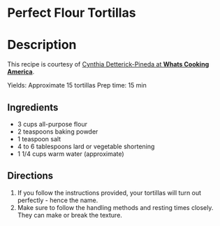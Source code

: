Perfect Flour Tortillas
=====================

# Description

This recipe is courtesy of [Cynthia Detterick-Pineda at **Whats Cooking America**](http://whatscookingamerica.net/CynthiaPineda/Tortilla/TortillaMaking.htm "Cynthia Detterick-Pineda").

Yields: Approximate 15 tortillas
Prep time: 15 min

## Ingredients

* 3 cups all-purpose flour
* 2 teaspoons baking powder
* 1 teaspoon salt
* 4 to 6 tablespoons lard or vegetable shortening
* 1 1/4 cups warm water (approximate)

## Directions

1. If you follow the instructions provided, your tortillas will turn out perfectly - hence the name.
1. Make sure to follow the handling methods and resting times closely. They can make or break the texture.
